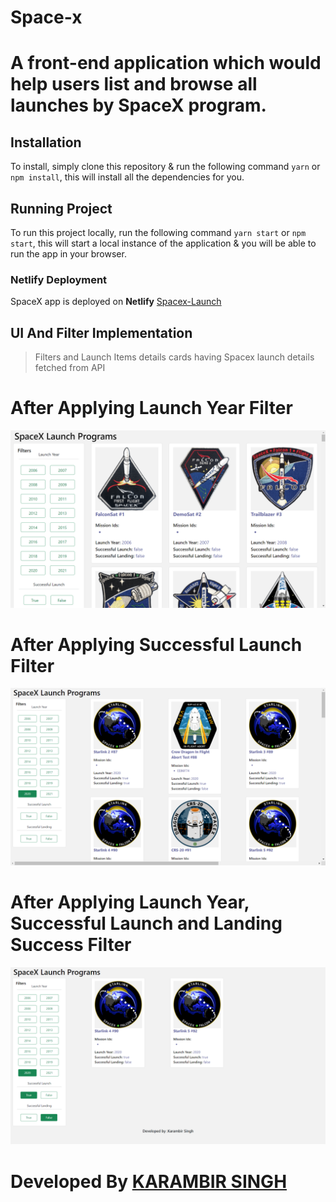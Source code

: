 # Space-x


# A front-end application which would help users list and browse all launches by SpaceX program.

## Installation
To install, simply clone this repository & run the following command  `yarn` or `npm install`, this will install all the dependencies for you.

## Running Project
To run this project locally, run the following command  `yarn start` or `npm start`, this will start a local instance of the application & you will be able to run the app in your browser.

### Netlify Deployment

SpaceX app is deployed on **Netlify** [Spacex-Launch](space-xlaunch.netlify.app/)


## UI And Filter Implementation

>Filters and Launch Items details cards having Spacex launch details fetched from API



#  After Applying Launch Year Filter
![Preview](preview1.png)


#  After Applying Successful Launch Filter
![Preview](preview2.png)


# After Applying Launch Year, Successful Launch and Landing Success Filter

![Preview](preview3.png)

# Developed By [KARAMBIR SINGH](https://github.com/rathore-kv)
